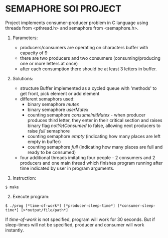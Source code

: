 # SEMAPHORE SOI PROJECT

Project implements consumer-producer problem in C language using threads from <pthread.h> and semaphors from <semaphore.h>.
1. Parameters:
	- producers/consumers are operating on characters buffer with capacity of 9
	- there are two producers and two consumers (consuming/producing one or more letters at once)
	- after each consumption there should be at least 3 letters in buffer.
2. Solutions:
	- structure Buffer implemented as a cycled queue with 'methods' to get front, pick element or add element 
	- different semaphors used:
		- binary semaphore *mutex*
		- binary semaphore *userMutex*
		- counting semaphore *consumeInitMutex* - when producer produces third letter, they enter in their critical section and raises binary flag *notYetConsumed* to false, allowing next producers to raise *full* semaphore 
		- counting semaphore *empty* (indicating how many places are left empty in buffer)
		- counting semaphore *full* (indicating how many places are full and ready to be consumed)
	- four additional threads imitating four people - 2 consumers and 2 producers and one main thread which finishes program running after time indicated by user in program arguments.
 
1. Instruction:
```
$ make
```
2. Execute program:
```
$ ./prog [*time-of-work*] [*producer-sleep-time*] [*consumer-sleep-time*] [>*output/file/path*]
```
If *time-of-work* is not specified, program will work for 30 seconds. But if sleep-times will not be specified, producer and consumer will work instantly.



